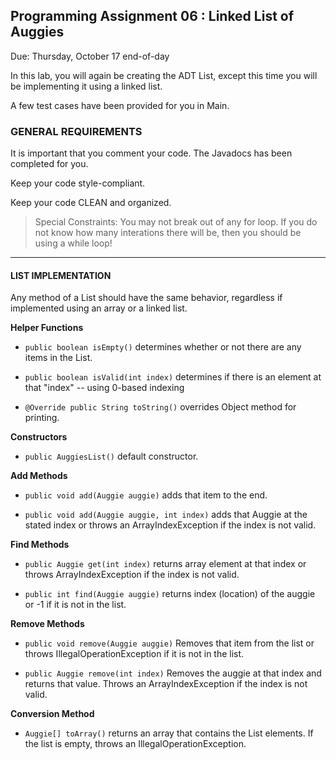 ## Programming Assignment 06 : Linked List of Auggies

Due: Thursday, October 17 end-of-day

In this lab, you will again be creating the ADT List, except this time you will be implementing it using a linked list.

A few test cases have been provided for you in Main.

### GENERAL REQUIREMENTS

It is important that you comment your code. The Javadocs has been completed for you.

Keep your code style-compliant.

Keep your code CLEAN and organized.

> Special Constraints: You may not break out of any for loop. If you do not know how many interations there will be, then you should be using a while loop!

<hr>

#### LIST IMPLEMENTATION

Any method of a List should have the same behavior, regardless if implemented using an array or a linked list.

**Helper Functions**

- `public boolean isEmpty()` determines whether or not there are any items in the List.

- `public boolean isValid(int index)` determines if there is an element at that "index" -- using 0-based indexing

- `@Override public String toString()` overrides Object method for printing.

**Constructors**

- `public AuggiesList()` default constructor.


**Add Methods**

- `public void add(Auggie auggie)` adds that item to the end.

- `public void add(Auggie auggie, int index)` adds that Auggie at the stated index or throws an ArrayIndexException if the index is not valid.


**Find Methods**

- `public Auggie get(int index)` returns array element at that index or throws ArrayIndexException if the index is not valid.

- `public int find(Auggie auggie)` returns index (location) of the auggie or -1 if it is not in the list.


**Remove Methods**

- `public void remove(Auggie auggie)` Removes that item from the list or throws IllegalOperationException if it is not in the list.

- `public Auggie remove(int index)` Removes the auggie at that index and returns that value. Throws an ArrayIndexException if the index is not valid.


**Conversion Method**

- `Auggie[] toArray()` returns an array that contains the List elements. If the list is empty, throws an IllegalOperationException.

